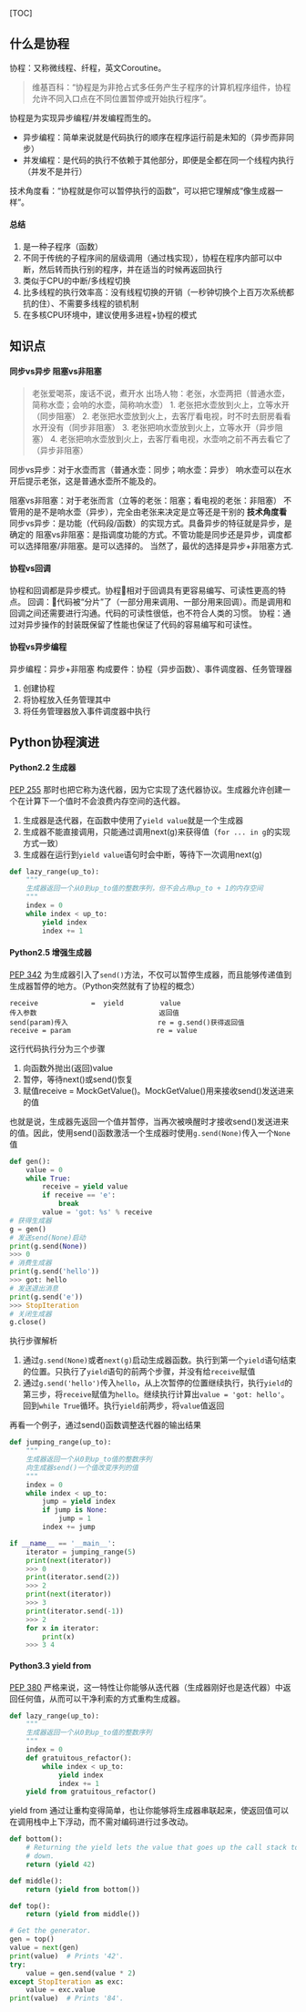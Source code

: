 [TOC]


## 什么是协程
协程：又称微线程、纤程，英文Coroutine。 

> 维基百科：“协程是为非抢占式多任务产生子程序的计算机程序组件，协程允许不同入口点在不同位置暂停或开始执行程序”。

协程是为实现异步编程/并发编程而生的。
- 异步编程：简单来说就是代码执行的顺序在程序运行前是未知的（异步而非同步）
- 并发编程：是代码的执行不依赖于其他部分，即便是全都在同一个线程内执行（并发不是并行）

技术角度看：“协程就是你可以暂停执行的函数”，可以把它理解成“像生成器一样”。

#### 总结
1. 是一种子程序（函数）
2. 不同于传统的子程序间的层级调用（通过栈实现），协程在程序内部可以中断，然后转而执行别的程序，并在适当的时候再返回执行
3. 类似于CPU的中断/多线程切换
4. 比多线程的执行效率高：没有线程切换的开销（一秒钟切换个上百万次系统都抗的住）、不需要多线程的锁机制
5. 在多核CPU环境中，建议使用多进程+协程的模式 

## 知识点
#### 同步vs异步 阻塞vs非阻塞
> 老张爱喝茶，废话不说，煮开水
出场人物：老张，水壶两把（普通水壶，简称水壶；会响的水壶，简称响水壶）
    1. 老张把水壶放到火上，立等水开（同步阻塞）
    2. 老张把水壶放到火上，去客厅看电视，时不时去厨房看看水开没有（同步非阻塞）
    3. 老张把响水壶放到火上，立等水开（异步阻塞）
    4. 老张把响水壶放到火上，去客厅看电视，水壶响之前不再去看它了（异步非阻塞）

同步vs异步：对于水壶而言（普通水壶：同步；响水壶：异步）
响水壶可以在水开后提示老张，这是普通水壶所不能及的。

阻塞vs非阻塞：对于老张而言（立等的老张：阻塞；看电视的老张：非阻塞）
不管用的是不是响水壶（异步），完全由老张来决定是立等还是干别的
**技术角度看**
同步vs异步：是功能（代码段/函数）的实现方式。具备异步的特征就是异步，是确定的
阻塞vs非阻塞：是指调度功能的方式。不管功能是同步还是异步，调度都可以选择阻塞/非阻塞。是可以选择的。
当然了，最优的选择是异步+非阻塞方式.
#### 协程vs回调
协程和回调都是异步模式。协程相对于回调具有更容易编写、可读性更高的特点。
回调：代码被“分片”了（一部分用来调用、一部分用来回调）。而是调用和回调之间还需要进行沟通。代码的可读性很低，也不符合人类的习惯。
协程：通过对异步操作的封装既保留了性能也保证了代码的容易编写和可读性。

#### 协程vs异步编程
异步编程：异步+非阻塞
构成要件：协程（异步函数）、事件调度器、任务管理器
1. 创建协程
2. 将协程放入任务管理其中
3. 将任务管理器放入事件调度器中执行

## Python协程演进
#### Python2.2 生成器
[PEP 255][1]
那时也把它称为迭代器，因为它实现了迭代器协议。生成器允许创建一个在计算下一个值时不会浪费内存空间的迭代器。
1. 生成器是迭代器，在函数中使用了`yield value`就是一个生成器
2. 生成器不能直接调用，只能通过调用next(g)来获得值（`for ... in g`的实现方式一致）
3. 生成器在运行到`yield value`语句时会中断，等待下一次调用next(g)
```Python
def lazy_range(up_to):
    """
    生成器返回一个从0到up_to值的整数序列，但不会占用up_to + 1的内存空间
    """
    index = 0
    while index < up_to:
        yield index
        index += 1
```
#### Python2.5 增强生成器
[PEP 342][2]
为生成器引入了`send()`方法，不仅可以暂停生成器，而且能够传递值到生成器暂停的地方。（Python突然就有了协程的概念）
```
receive             =  yield         value
传入参数                              返回值
send(param)传入                      re = g.send()获得返回值
receive = param                     re = value
```
这行代码执行分为三个步骤
1. 向函数外抛出(返回)value
2. 暂停，等待next()或send()恢复
3. 赋值receive = MockGetValue()。MockGetValue()用来接收send()发送进来的值

也就是说，生成器先返回一个值并暂停，当再次被唤醒时才接收send()发送进来的值。因此，使用send()函数激活一个生成器时使用`g.send(None)`传入一个`None`值
```Python
def gen():
    value = 0
    while True:
        receive = yield value
        if receive == 'e':
            break
        value = 'got: %s' % receive
# 获得生成器
g = gen()
# 发送send(None)启动
print(g.send(None))
>>> 0
# 消费生成器
print(g.send('hello'))
>>> got: hello
# 发送退出消息
print(g.send('e'))
>>> StopIteration
# 关闭生成器
g.close()
```
执行步骤解析
1. 通过`g.send(None)`或者`next(g)`启动生成器函数。执行到第一个`yield`语句结束的位置。只执行了`yield`语句的前两个步骤，并没有给`receive`赋值
2. 通过`g.send('hello')`传入`hello`，从上次暂停的位置继续执行，执行`yield`的第三步，将`receive`赋值为`hello`。继续执行计算出`value = 'got: hello'`。回到`while True`循环。执行`yield`前两步，将`value`值返回

再看一个例子，通过send()函数调整迭代器的输出结果
```Python
def jumping_range(up_to):
    """
    生成器返回一个从0到up_to值的整数序列
    向生成器send()一个值改变序列的值
    """
    index = 0
    while index < up_to:
        jump = yield index
        if jump is None:
            jump = 1
        index += jump

if __name__ == '__main__':
    iterator = jumping_range(5)
    print(next(iterator))  
    >>> 0
    print(iterator.send(2))  
    >>> 2
    print(next(iterator)) 
    >>> 3
    print(iterator.send(-1))
    >>> 2
    for x in iterator:
        print(x)  
    >>> 3 4
```
#### Python3.3 yield from
[PEP 380][3]
严格来说，这一特性让你能够从迭代器（生成器刚好也是迭代器）中返回任何值，从而可以干净利索的方式重构生成器。
```Python
def lazy_range(up_to):
    """
    生成器返回一个从0到up_to值的整数序列
    """
    index = 0
    def gratuitous_refactor():
        while index < up_to:
            yield index
            index += 1
    yield from gratuitous_refactor()
```
yield from 通过让重构变得简单，也让你能够将生成器串联起来，使返回值可以在调用栈中上下浮动，而不需对编码进行过多改动。
```Python
def bottom():
    # Returning the yield lets the value that goes up the call stack to come right back
    # down.
    return (yield 42)

def middle():
    return (yield from bottom())

def top():
    return (yield from middle())

# Get the generator.
gen = top()
value = next(gen)
print(value)  # Prints '42'.
try:
    value = gen.send(value * 2)
except StopIteration as exc:
    value = exc.value
print(value)  # Prints '84'.
```

[1]: https://www.python.org/dev/peps/pep-0255/ "Simple Generators"
[2]: https://www.python.org/dev/peps/pep-0342/ "Coroutines via Enhanced Generators"
[3]: https://www.python.org/dev/peps/pep-0380/ "Syntax for Delegating to a Subgenerator"